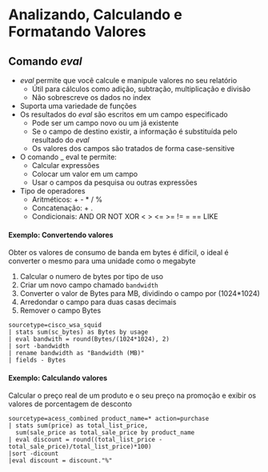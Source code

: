 # Analizando, Calculando e Formatando Valores

## Comando _eval_

* _eval_ permite que você calcule e manipule valores no seu relatório
	* Útil para cálculos como adição, subtração, multiplicação e divisão
	* Não sobrescreve os dados no index
* Suporta uma variedade de funções
*  Os resultados do _eval_ são escritos em um campo especificado
	* Pode ser um campo novo ou um já existente
	* Se o campo de destino existir, a informação é substituída pelo resultado do _eval_
	* Os valores dos campos são tratados de forma case-sensitive
* O comando _ eval te permite:
	* Calcular expressões
	* Colocar um valor em um campo
	* Usar o campos da pesquisa ou outras expressões
* Tipo de operadores
	* Aritméticos:  + - * / %
	*  Concatenação: + .
	* Condicionais: AND OR NOT XOR < > <= >= != = == LIKE
#### Exemplo: Convertendo valores
Obter os valores de consumo de banda em bytes é difícil, o ideal é converter o mesmo para uma unidade como o megabyte
1. Calcular o numero de bytes por tipo de uso
2. Criar um novo campo chamado `bandwidth`
3. Converter o valor de Bytes para MB, dividindo o campo por (1024*1024)
4. Arredondar o campo para duas casas decimais
5. Remover o campo Bytes
```
sourcetype=cisco_wsa_squid
| stats sum(sc_bytes) as Bytes by usage
| eval bandwith = round(Bytes/(1024*1024), 2)
| sort -bandwidth
| rename bandwidth as "Bandwidth (MB)"
| fields - Bytes
```
#### Exemplo: Calculando valores

Calcular o preço real de um produto e o seu preço na promoção e exibir os valores de porcentagem de desconto
```
sourcetype=acess_combined product_name=* action=purchase
| stats sum(price) as total_list_price,
  sum(sale_price as total_sale_price by product_name
| eval discount = round((total_list_price - total_sale_price)/total_list_price)*100)
|sort -dicount
|eval discount = discount."%"
```

<!--stackedit_data:
eyJoaXN0b3J5IjpbMTUzMTc2NDU1OSwxMTI5MzM2NTM1LDE5OD
g2Nzg1ODBdfQ==
-->